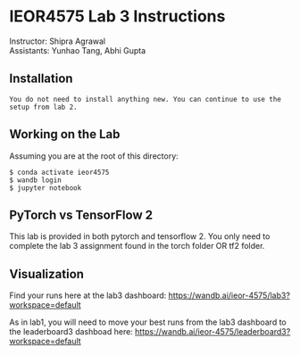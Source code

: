 # IEOR4575 Lab 3 Instructions
Instructor: Shipra Agrawal\
Assistants: Yunhao Tang, Abhi Gupta

## Installation
```
You do not need to install anything new. You can continue to use the setup from lab 2.
```

## Working on the Lab
Assuming you are at the root of this directory:
```
$ conda activate ieor4575
$ wandb login
$ jupyter notebook
```

## PyTorch vs TensorFlow 2
This lab is provided in both pytorch and tensorflow 2. You only need to complete the lab 3 assignment found in the torch folder OR tf2 folder.

## Visualization
Find your runs here at the lab3 dashboard: https://wandb.ai/ieor-4575/lab3?workspace=default

As in lab1, you will need to move your best runs from the lab3 dashboard to the leaderboard3 dashboad here: https://wandb.ai/ieor-4575/leaderboard3?workspace=default
